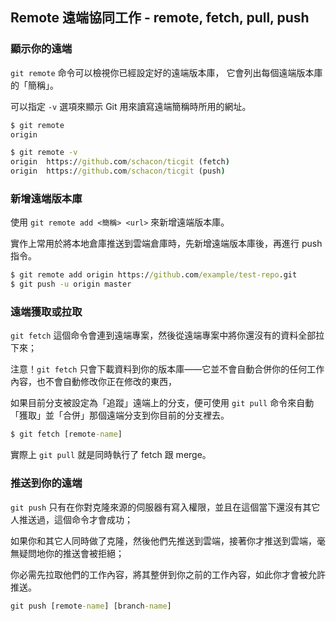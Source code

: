 ## Remote 遠端協同工作 - remote, fetch, pull, push

### 顯示你的遠端

`git remote` 命令可以檢視你已經設定好的遠端版本庫， 它會列出每個遠端版本庫的「簡稱」。

可以指定 `-v` 選項來顯示 Git 用來讀寫遠端簡稱時所用的網址。

```cmd
$ git remote
origin

$ git remote -v
origin	https://github.com/schacon/ticgit (fetch)
origin	https://github.com/schacon/ticgit (push)
```

### 新增遠端版本庫

使用 `git remote add <簡稱> <url>` 來新增遠端版本庫。

實作上常用於將本地倉庫推送到雲端倉庫時，先新增遠端版本庫後，再進行 push 指令。

```cmd
$ git remote add origin https://github.com/example/test-repo.git
$ git push -u origin master
```


### 遠端獲取或拉取

`git fetch` 這個命令會連到遠端專案，然後從遠端專案中將你還沒有的資料全部拉下來；

注意！`git fetch` 只會下載資料到你的版本庫——它並不會自動合併你的任何工作內容，也不會自動修改你正在修改的東西，

如果目前分支被設定為「追蹤」遠端上的分支，便可使用 `git pull` 命令來自動「獲取」並「合併」那個遠端分支到你目前的分支裡去。

```cmd
$ git fetch [remote-name]
```

實際上 `git pull` 就是同時執行了 fetch 跟 merge。


### 推送到你的遠端

`git push` 只有在你對克隆來源的伺服器有寫入權限，並且在這個當下還沒有其它人推送過，這個命令才會成功；

如果你和其它人同時做了克隆，然後他們先推送到雲端，接著你才推送到雲端，毫無疑問地你的推送會被拒絕；

你必需先拉取他們的工作內容，將其整併到你之前的工作內容，如此你才會被允許推送。

```cmd
git push [remote-name] [branch-name]
```